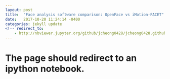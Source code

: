 ```yaml
---
layout: post
title:  "Face analysis software comparison: OpenFace vs iMotion-FACET"
date:   2017-10-20 11:24:14 -0400
categories: jekyll update
<!-- redirect_to: 
	- http://nbviewer.jupyter.org/github/jcheong0428/jcheong0428.github.io/blob/master/Notebooks/FEX_software_comparison.ipynb#  -->
---
```


# The page should redirect to an ipython notebook. 